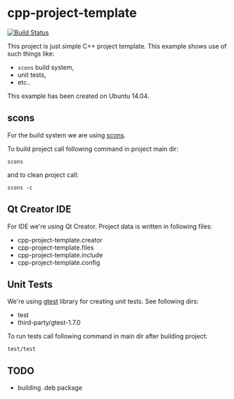 cpp-project-template
====================

[![Build Status](https://travis-ci.org/kzeslaf/cpp-project-template.svg?branch=master)](https://travis-ci.org/kzeslaf/cpp-project-template)

This project is just simple C++ project template. This example shows use of
such things like:

* `scons` build system,
* unit tests,
* etc..

This example has been created on Ubuntu 14.04.


scons
-----

For the build system we are using [scons](http://www.scons.org).

To build project call following command in project main dir:

    scons

and to clean project call:

    scons -c


Qt Creator IDE
--------------

For IDE we're using Qt Creator. Project data is written in following files:

* cpp-project-template.creator
* cpp-project-template.files
* cpp-project-template.include
* cpp-project-template.config


Unit Tests
----------

We're using [gtest](https://code.google.com/p/googletest/) library for creating unit tests. See following dirs:

* test
* third-party/gtest-1.7.0

To run tests call following command in main dir after building project:

    test/test


TODO
----

* building .deb package
